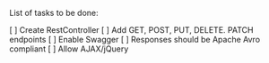 List of tasks to be done:

[ ] Create RestController
[ ] Add GET, POST, PUT, DELETE. PATCH endpoints
[ ] Enable Swagger
[ ] Responses should be Apache Avro compliant
[ ] Allow AJAX/jQuery